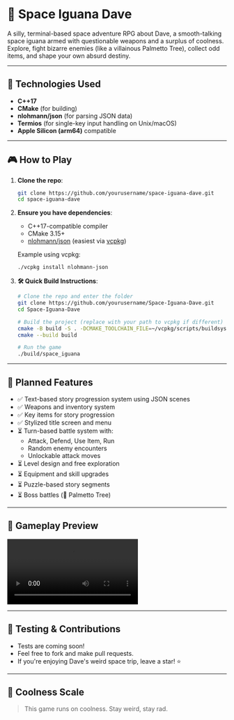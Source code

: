 # 🦎 Space Iguana Dave

A silly, terminal-based space adventure RPG about Dave, a smooth-talking space iguana armed with questionable weapons and a surplus of coolness. Explore, fight bizarre enemies (like a villainous Palmetto Tree), collect odd items, and shape your own absurd destiny.

---

## 🚀 Technologies Used

- **C++17**
- **CMake** (for building)
- **nlohmann/json** (for parsing JSON data)
- **Termios** (for single-key input handling on Unix/macOS)
- **Apple Silicon (arm64)** compatible

---

## 🎮 How to Play

1. **Clone the repo**:
   ```bash
   git clone https://github.com/yourusername/space-iguana-dave.git
   cd space-iguana-dave
   ```

2. **Ensure you have dependencies**:
   - C++17-compatible compiler
   - CMake 3.15+
   - [nlohmann/json](https://github.com/nlohmann/json) (easiest via [vcpkg](https://github.com/microsoft/vcpkg))

   Example using vcpkg:
   ```bash
   ./vcpkg install nlohmann-json
   ```

3. **🛠️ Quick Build Instructions**:

    ```bash
    # Clone the repo and enter the folder
    git clone https://github.com/yourusername/Space-Iguana-Dave.git
    cd Space-Iguana-Dave

    # Build the project (replace with your path to vcpkg if different)
    cmake -B build -S . -DCMAKE_TOOLCHAIN_FILE=~/vcpkg/scripts/buildsystems/vcpkg.cmake
    cmake --build build

    # Run the game
    ./build/space_iguana


---

## 🎯 Planned Features

- ✅ Text-based story progression system using JSON scenes
- ✅ Weapons and inventory system
- ✅ Key items for story progression
- ✅ Stylized title screen and menu
- ⏳ Turn-based battle system with:
  - Attack, Defend, Use Item, Run
  - Random enemy encounters
  - Unlockable attack moves
- ⏳ Level design and free exploration
- ⏳ Equipment and skill upgrades
- ⏳ Puzzle-based story segments
- ⏳ Boss battles (🌴 Palmetto Tree)

---

## 🎥 Gameplay Preview

![Space Iguana Dave Gameplay](readme_assets/gameplay_example.mp4)

---

## 🧪 Testing & Contributions

- Tests are coming soon!
- Feel free to fork and make pull requests.
- If you're enjoying Dave's weird space trip, leave a star! ⭐

---

## 🧃 Coolness Scale

> This game runs on coolness. Stay weird, stay rad.